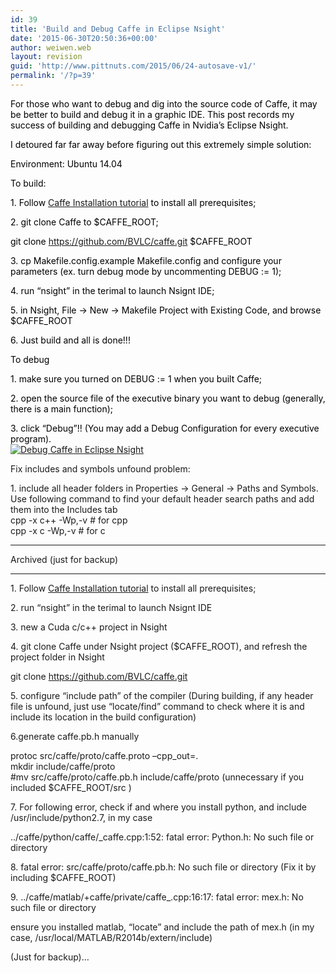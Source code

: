 ```yaml
---
id: 39
title: 'Build and Debug Caffe in Eclipse Nsight'
date: '2015-06-30T20:50:36+00:00'
author: weiwen.web
layout: revision
guid: 'http://www.pittnuts.com/2015/06/24-autosave-v1/'
permalink: '/?p=39'
---
```


<span style="color: #000000;">For those who want to debug and dig into the source code of Caffe, it may be better to build and debug it in a graphic IDE. This post records my success of building and debugging Caffe in Nvidia’s Eclipse Nsight.</span>

<span style="color: #000000;">I detoured far far away before figuring out this extremely simple solution:</span>

<span style="color: #000000;">Environment: Ubuntu 14.04</span>

<span style="color: #000000;">To build:</span>

<span style="color: #000000;">1. Follow <span style="color: #0000ff;">[Caffe Installation tutorial](http://caffe.berkeleyvision.org/installation.html)</span> to install all prerequisites;</span>

<span style="color: #000000;">2. git clone Caffe to $CAFFE\_ROOT;</span>

<span style="color: #000000;">git clone https://github.com/BVLC/caffe.git $CAFFE\_ROOT</span>

<span style="color: #000000;">3. cp Makefile.config.example Makefile.config and configure your parameters (ex. turn debug mode by uncommenting DEBUG <span class="s2">:= 1</span>);</span>

<span style="color: #000000;">4. run “nsight” in the terimal to launch Nsignt IDE;</span>

<span style="color: #000000;">5. in Nsight, File -&gt; New -&gt; Makefile Project with Existing Code, and browse $CAFFE\_ROOT</span>

<span style="color: #000000;">6. Just build and all is done!!!</span>

<span style="color: #000000;">To debug</span>

<span style="color: #000000;">1. make sure you turned on DEBUG <span class="s2">:= 1 when you built Caffe;</span></span>

<span style="color: #000000;">2. open the source file of the executive binary you want to debug (generally, there is a main function);</span>

<span style="color: #000000;">3. click “Debug”!! (You may add a Debug Configuration for every executive program).</span>  
[![Debug Caffe in Eclipse Nsight](http://www.pittnuts.com/pub/img/caffedebug.jpg)](http://www.pittnuts.com/pub/img/caffedebug.jpg)

Fix includes and symbols unfound problem:

1\. include all header folders in Properties -&gt; General -&gt; Paths and Symbols. Use following command to find your default header search paths and add them into the Includes tab  
cpp -x c++ -Wp,-v # for cpp  
cpp -x c -Wp,-v # for c

- - - - - -

Archived (just for backup)

- - - - - -

1\. Follow [Caffe Installation tutorial](http://caffe.berkeleyvision.org/installation.html) to install all prerequisites;

2\. run “nsight” in the terimal to launch Nsignt IDE

3\. new a Cuda c/c++ project in Nsight

4\. git clone Caffe under Nsight project ($CAFFE\_ROOT), and refresh the project folder in Nsight

git clone https://github.com/BVLC/caffe.git

5\. configure “include path” of the compiler (During building, if any header file is unfound, just use “locate/find” command to check where it is and include its location in the build configuration)

6.generate caffe.pb.h manually

protoc src/caffe/proto/caffe.proto –cpp\_out=.  
mkdir include/caffe/proto  
\#mv src/caffe/proto/caffe.pb.h include/caffe/proto (unnecessary if you included $CAFFE\_ROOT/src )

7\. For following error, check if and where you install python, and include /usr/include/python2.7, in my case

../caffe/python/caffe/\_caffe.cpp:1:52: fatal error: Python.h: No such file or directory

8\. fatal error: src/caffe/proto/caffe.pb.h: No such file or directory (Fix it by including $CAFFE\_ROOT)

9\. ../caffe/matlab/+caffe/private/caffe\_.cpp:16:17: fatal error: mex.h: No such file or directory

ensure you installed matlab, “locate” and include the path of mex.h (in my case, /usr/local/MATLAB/R2014b/extern/include)

(Just for backup)…